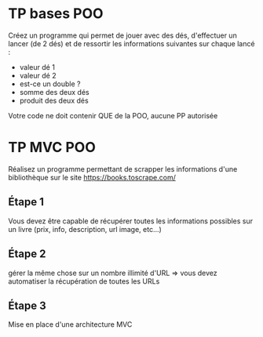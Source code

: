 # TP bases POO
Créez un programme qui permet de jouer avec des dés, d'effectuer un lancer (de 2 dés) et de ressortir les informations suivantes sur chaque lancé : 
- valeur dé 1
- valeur dé 2
- est-ce un double ?
- somme des deux dés
- produit des deux dés

Votre code ne doit contenir QUE de la POO, aucune PP autorisée

# TP MVC POO
Réalisez un programme permettant de scrapper les informations d'une bibliothèque sur le site https://books.toscrape.com/

## Étape 1
Vous devez être capable de récupérer toutes les informations possibles sur un livre (prix, info, description, url image, etc...)

## Étape 2
gérer la même chose sur un nombre illimité d'URL => vous devez automatiser la récupération de toutes les URLs

## Étape 3
Mise en place d'une architecture MVC